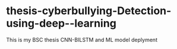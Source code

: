 # thesis-cyberbullying-Detection-using-deep--learning
This is my BSC thesis CNN-BILSTM and ML  model deplyment
